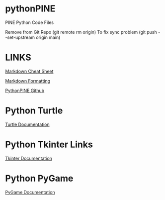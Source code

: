 # pythonPINE
PINE Python Code Files

Remove from Git Repo (git remote rm origin)
To fix sync problem (git push --set-upstream origin main)

# LINKS

[Markdown Cheat Sheet](https://www.markdownguide.org/cheat-sheet/)

[Markdown Formatting](https://help.github.com/en/articles/basic-writing-and-formatting-syntax)

[PythonPINE Github](https://github.com/salasPINE/pythonCODE)

# Python Turtle
[Turtle Documentation](https://docs.python.org/3/library/turtle.html)

# Python Tkinter Links
[Tkinter Documentation](https://docs.python.org/3/library/tk.html)

# Python PyGame
[PyGame Documentation](https://www.pygame.org/wiki/tutorials)
